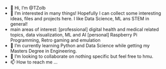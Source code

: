 - 👋 Hi, I’m @TZolb
- 👀 I’m interested in many things! Hopefully I can collect some interesting ideas, files and projects here. I like Data Science, ML ans STEM in general!
- main areas of interest: 
[professional] digital health and medical related topics, data visualization, ML and AI
[personal] Raspberry Pi Programming, Retro gaming and emulation
- 🌱 I’m currently learning Python and Data Science while getting my Masters Degree in Engineering.
- 💞️ I’m looking to collaborate on nothing specific but feel free to hmu.
- 📫 How to reach me ...

<!---
TZolb/TZolb is a ✨ special ✨ repository because its `README.md` (this file) appears on your GitHub profile.
You can click the Preview link to take a look at your changes.
--->
